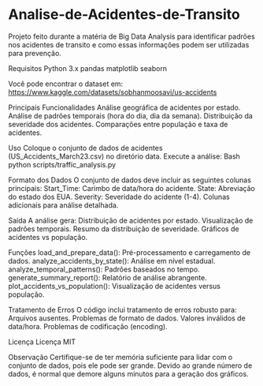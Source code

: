 # Analise-de-Acidentes-de-Transito
Projeto feito durante a matéria de Big Data Analysis para identificar padrões nos acidentes de transito e como essas informações podem ser utilizadas para prevenção.

Requisitos
Python 3.x
pandas
matplotlib
seaborn


Você pode encontrar o dataset em: https://www.kaggle.com/datasets/sobhanmoosavi/us-accidents

Principais Funcionalidades
Análise geográfica de acidentes por estado.
Análise de padrões temporais (hora do dia, dia da semana).
Distribuição da severidade dos acidentes.
Comparações entre população e taxa de acidentes.

Uso
Coloque o conjunto de dados de acidentes (US_Accidents_March23.csv) no diretório data.
Execute a análise:
	Bash
	python scripts/traffic_analysis.py


Formato dos Dados
O conjunto de dados deve incluir as seguintes colunas principais:
Start_Time: Carimbo de data/hora do acidente.
State: Abreviação do estado dos EUA.
Severity: Severidade do acidente (1-4).
Colunas adicionais para análise detalhada.

Saída
A análise gera:
Distribuição de acidentes por estado.
Visualização de padrões temporais.
Resumo da distribuição de severidade.
Gráficos de acidentes vs população.

Funções
load_and_prepare_data(): Pré-processamento e carregamento de dados.
analyze_accidents_by_state(): Análise em nível estadual.
analyze_temporal_patterns(): Padrões baseados no tempo.
generate_summary_report(): Relatório de análise abrangente.
plot_accidents_vs_population(): Visualização de acidentes versus população.

Tratamento de Erros
O código inclui tratamento de erros robusto para:
Arquivos ausentes.
Problemas de formato de dados.
Valores inválidos de data/hora.
Problemas de codificação (encoding).

Licença
Licença MIT

Observação
Certifique-se de ter memória suficiente para lidar com o conjunto de dados, pois ele pode ser grande.
Devido ao grande número de dados, é normal que demore alguns minutos para a geração dos gráficos.
